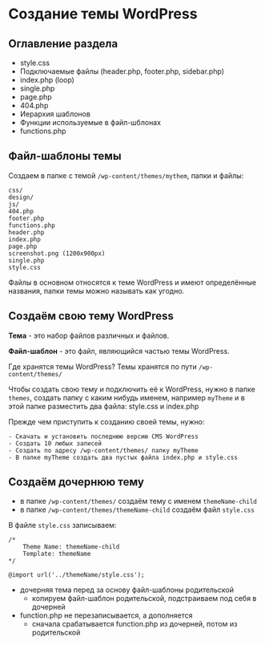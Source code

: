 # Создание темы WordPress

## Оглавление раздела
- style.css
- Подключаемые файлы (header.php, footer.php, sidebar.php)
- index.php (loop)
- single.php
- page.php
- 404.php
- Иерархия шаблонов
- Функции используемые в файл-шблонах
- functions.php

## Файл-шаблоны темы
Создаем в папке с темой `/wp-content/themes/mythem`, папки и файлы:

    css/
    design/
    js/
    404.php
    footer.php
    functions.php
    header.php
    index.php
    page.php
    screenshot.png (1200x900px)
    single.php
    style.css

Файлы в основном относятся к теме WordPress и имеют определённые названия, папки темы можно называть как угодно.

## Создаём свою тему WordPress
**Тема** - это набор файлов различных и файлов.

**Файл-шаблон** - это файл, являющийся частью темы WordPress.

Где хранятся темы WordPress? Темы хранятся по пути `/wp-content/themes/`

Чтобы создать свою тему и подключить её к WordPress, нужно в папке `themes`, создать папку с каким нибудь именем, например `myTheme` и в этой папке разместить два файла: style.css и index.php

Прежде чем приступить к созданию своей темы, нужно:

    - Скачать и установить последнюю версию CMS WordPress
    - Создать 10 любых записей
    - Создать по адресу /wp-content/themes/ папку myTheme
    - В папке myTheme создать два пустых файла index.php и style.css

## Создаём дочернюю тему
- в папке `/wp-content/themes/` создаём тему с именем `themeName-child`
- в папке `/wp-content/themes/themeName-child` создаём файл `style.css`

В файле `style.css` записываем:

    /*
        Theme Name: themeName-child
        Template: themeName
    */

    @import url('../themeName/style.css');

- дочерняя тема перед за основу файл-шаблоны родительской
    - копируем файл-шаблон родительской, подстраиваем под себя в дочерней
- function.php не перезаписывается, а дополняется
    - сначала срабатывается function.php из дочерней, потом из родительской
